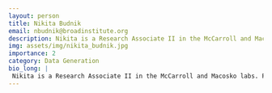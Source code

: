 ```yaml
---
layout: person
title: Nikita Budnik
email: nbudnik@broadinstitute.org
description: Nikita is a Research Associate II in the McCarroll and Macosko labs. Previous work at the Broad Institute includes ion channelopathy studies for the Jen Pan lab, and protein–protein interaction ...
img: assets/img/nikita_budnik.jpg
importance: 2
category: Data Generation
bio_long: |
 Nikita is a Research Associate II in the McCarroll and Macosko labs. Previous work at the Broad Institute includes ion channelopathy studies for the Jen Pan lab, and protein–protein interaction network studies of autism spectrum disorder and schizophrenia under Kasper Lage and Kevin Eggan. Additionally, he worked on multiple sclerosis research in Jack Antel's lab while earning his bachelors at McGill University. Nikita maintains a strong interest in the fields of neuroimmunology, neurology, and myelination.
---
```

